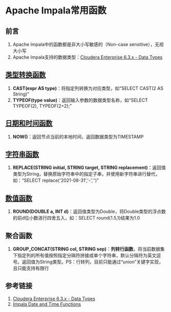 # Apache Impala常用函数

## 前言

1. Apache Impala中的函数都是非大小写敏感的（Non-case sensitive），无视大小写
2. Apache Impala支持的数据类型：[Cloudera Enterprise 6.3.x - Data Types](https://docs.cloudera.com/documentation/enterprise/6/6.3/topics/impala_datatypes.html#datatypes)


## [类型转换函数](https://docs.cloudera.com/documentation/enterprise/6/6.3/topics/impala_conversion_functions.html#conversion_functions)

1. **CAST(expr AS type)**：将指定列转换为对应类型，如“SELECT CAST(2 AS String)”
2. **TYPEOF(type value)**：返回输入参数的数据类型名称，如“SELECT TYPEOF(2), TYPEOF(2+2);”


## [日期和时间函数](https://docs.cloudera.com/documentation/enterprise/6/6.3/topics/impala_datetime_functions.html)

1. **NOW()**：返回节点当前的本地时间，返回数据类型为TIMESTAMP


## [字符串函数](https://docs.cloudera.com/documentation/enterprise/6/6.3/topics/impala_string_functions.html#string_functions)

1. **REPLACE(STRING initial, STRING target, STRING replacement)**：返回值类型为String，替换原始字符串中的指定子串，并使用新字符串进行替代，如：“SELECT replace('2021-08-31','-','')”

## [数值函数](https://docs.cloudera.com/documentation/enterprise/6/6.3/topics/impala_math_functions.html#math_functions)

1. **ROUND(DOUBLE a, INT d)**：返回值类型为Double，将Double类型的浮点数的前d位小数进行四舍五入，如：SELECT round(1.5,1)结果为1.0


## 聚合函数

1. **GROUP_CONCAT(STRING col, STRING sep)**：**列转行函数**，将当前数据集下指定列的所有值按照指定分隔符拼接成单个字符串，默认分隔符为英文逗号。返回值为String类型。PS：行转列，目前只能通过“union”关键字实现，且只能支持有限行



## 参考链接

1. [Cloudera Enterprise 6.3.x - Data Types](https://docs.cloudera.com/documentation/enterprise/6/6.3/topics/impala_datatypes.html#datatypes)
2. [Impala Date and Time Functions](https://docs.cloudera.com/documentation/enterprise/6/6.3/topics/impala_datetime_functions.html)